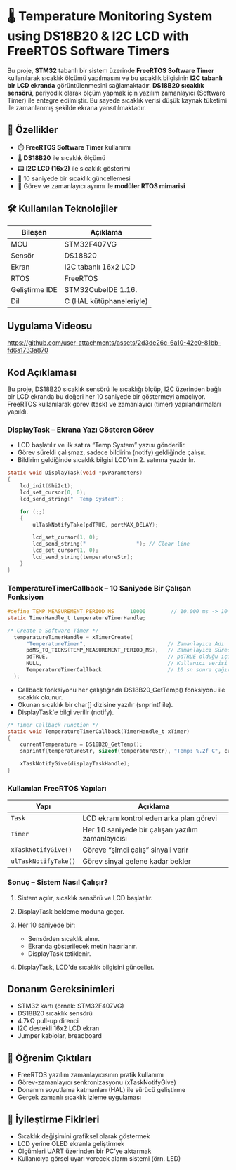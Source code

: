 # 🌡️ Temperature Monitoring System using DS18B20 & I2C LCD with FreeRTOS Software Timers
Bu proje, **STM32** tabanlı bir sistem üzerinde **FreeRTOS Software Timer** kullanılarak sıcaklık ölçümü yapılmasını ve bu sıcaklık bilgisinin **I2C tabanlı bir LCD ekranda** görüntülenmesini sağlamaktadır. 
**DS18B20 sıcaklık sensörü**, periyodik olarak ölçüm yapmak için yazılım zamanlayıcı (Software Timer) ile entegre edilmiştir. Bu sayede sıcaklık verisi düşük kaynak tüketimi ile zamanlanmış şekilde ekrana 
yansıtılmaktadır.

## 📌 Özellikler
- ⏱️ **FreeRTOS Software Timer** kullanımı
- 🌡️ **DS18B20** ile sıcaklık ölçümü
- 📟 **I2C LCD (16x2)** ile sıcaklık gösterimi
- 🔁 10 saniyede bir sıcaklık güncellemesi
- 🧵 Görev ve zamanlayıcı ayrımı ile **modüler RTOS mimarisi**

## 🛠️ Kullanılan Teknolojiler

| Bileşen           | Açıklama                          |
|-------------------|-----------------------------------|
| MCU               | STM32F407VG                       |
| Sensör            | DS18B20                           |
| Ekran             | I2C tabanlı 16x2 LCD              |
| RTOS              | FreeRTOS                          |
| Geliştirme IDE    | STM32CubeIDE 1.16.                |
| Dil               | C (HAL kütüphaneleriyle)          |

## Uygulama Videosu 
https://github.com/user-attachments/assets/2d3de26c-6a10-42e0-81bb-fd6a1733a870

## Kod Açıklaması
Bu proje, DS18B20 sıcaklık sensörü ile sıcaklığı ölçüp, I2C üzerinden bağlı bir LCD ekranda bu değeri her 10 saniyede bir göstermeyi amaçlıyor. FreeRTOS kullanılarak görev (task) ve zamanlayıcı (timer) 
yapılandırmaları yapıldı. 

### DisplayTask – Ekrana Yazı Gösteren Görev
- LCD başlatılır ve ilk satıra “Temp System” yazısı gönderilir.
- Görev sürekli çalışmaz, sadece bildirim (notify) geldiğinde çalışır.
- Bildirim geldiğinde sıcaklık bilgisi LCD'nin 2. satırına yazdırılır.

```c
static void DisplayTask(void *pvParameters)
{
    lcd_init(&hi2c1);
    lcd_set_cursor(0, 0);
    lcd_send_string("  Temp System");

    for (;;)
    {
        ulTaskNotifyTake(pdTRUE, portMAX_DELAY);

        lcd_set_cursor(1, 0);
        lcd_send_string("                "); // Clear line
        lcd_set_cursor(1, 0);
        lcd_send_string(temperatureStr);
    }
}
```
### TemperatureTimerCallback – 10 Saniyede Bir Çalışan Fonksiyon
```c
#define TEMP_MEASUREMENT_PERIOD_MS     10000        // 10.000 ms -> 10 sn 
static TimerHandle_t temperatureTimerHandle;

/* Create a Software Timer */
  temperatureTimerHandle = xTimerCreate(
      "TemperatureTimer",                          // Zamanlayıcı Adı 
      pdMS_TO_TICKS(TEMP_MEASUREMENT_PERIOD_MS),   // Zamanlayıcı Süresi= 10 sn.  pdMS_TO_TICKS(...) makrosu, bu değeri FreeRTOS tick süresine çeviriyor
      pdTRUE,                                      // pdTRUE olduğu için zamanlayıcı periyodik(Auto-Reload) çalışır, eğer pdFALSE olsaydı zamanlayıcı tek seferlik(one-shot) çalışacaktı.    
      NULL,                                        // Kullanıcı verisi yok
      TemperatureTimerCallback                     // 10 sn sonra çağırılacak Callback fonksiyonu
  );
```


- Callback fonksiyonu her çalıştığında DS18B20_GetTemp() fonksiyonu ile sıcaklık okunur.
- Okunan sıcaklık bir char[] dizisine yazılır (snprintf ile).
- DisplayTask'e bilgi verilir (notify).

```c
/* Timer Callback Function */ 
static void TemperatureTimerCallback(TimerHandle_t xTimer)
{
    currentTemperature = DS18B20_GetTemp();
    snprintf(temperatureStr, sizeof(temperatureStr), "Temp: %.2f C", currentTemperature);

    xTaskNotifyGive(displayTaskHandle);
}
```

### Kullanılan FreeRTOS Yapıları

| Yapı                 | Açıklama                                          |
| -------------------- | ------------------------------------------------- |
| `Task`               | LCD ekranı kontrol eden arka plan görevi          |
| `Timer`              | Her 10 saniyede bir çalışan yazılım zamanlayıcısı |
| `xTaskNotifyGive()`  | Göreve “şimdi çalış” sinyali verir                |
| `ulTaskNotifyTake()` | Görev sinyal gelene kadar bekler                  |


### Sonuç – Sistem Nasıl Çalışır?
1. Sistem açılır, sıcaklık sensörü ve LCD başlatılır.
2. DisplayTask bekleme moduna geçer.
3. Her 10 saniyede bir:
   - Sensörden sıcaklık alınır.
   - Ekranda gösterilecek metin hazırlanır.
   - DisplayTask tetiklenir.

4. DisplayTask, LCD'de sıcaklık bilgisini günceller.


## Donanım Gereksinimleri
- STM32 kartı (örnek: STM32F407VG)
- DS18B20 sıcaklık sensörü
- 4.7kΩ pull-up direnci
- I2C destekli 16x2 LCD ekran
- Jumper kablolar, breadboard

## 🧠 Öğrenim Çıktıları
- FreeRTOS yazılım zamanlayıcısının pratik kullanımı
- Görev-zamanlayıcı senkronizasyonu (xTaskNotifyGive)
- Donanım soyutlama katmanları (HAL) ile sürücü geliştirme
- Gerçek zamanlı sıcaklık izleme uygulaması

## 📌 İyileştirme Fikirleri
- Sıcaklık değişimini grafiksel olarak göstermek
- LCD yerine OLED ekranla geliştirmek
- Ölçümleri UART üzerinden bir PC’ye aktarmak
- Kullanıcıya görsel uyarı verecek alarm sistemi (örn. LED)
